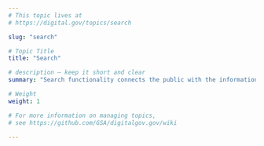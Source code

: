 ```yaml
---
# This topic lives at
# https://digital.gov/topics/search

slug: "search"

# Topic Title
title: "Search"

# description — keep it short and clear
summary: "Search functionality connects the public with the information they need from the government. Learn about Search.gov, a no-cost *by government, for government* service for federal websites, search engine optimization (SEO), search data, and more."

# Weight
weight: 1

# For more information on managing topics,
# see https://github.com/GSA/digitalgov.gov/wiki

---
```

